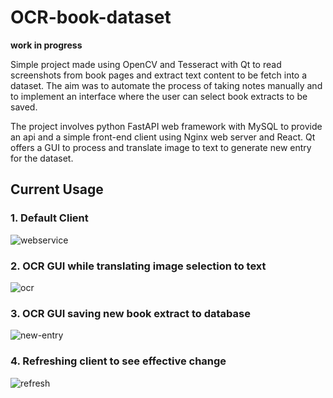 # OCR-book-dataset

**work in progress**

Simple project made using OpenCV and Tesseract with Qt to read screenshots from book pages and extract text content to be fetch into a dataset. The aim was to automate the process of taking notes manually and to implement an interface where the user can select book extracts to be saved.

The project involves python FastAPI web framework with MySQL to provide an api and a simple front-end client using Nginx web server and React. Qt offers a GUI to process and translate image to text to generate new entry for the dataset.

## Current Usage

### 1. Default Client 

![webservice](/home/novovaccum/Documents/code/projects/2024/ocr-passages/img/webservice.gif)

### 2. OCR GUI while translating image selection to text

![ocr](/home/novovaccum/Documents/code/projects/2024/ocr-passages/img/ocr.gif)

### 3. OCR GUI saving new book extract to database

![new-entry](/home/novovaccum/Documents/code/projects/2024/ocr-passages/img/new-entry.gif)

### 4. Refreshing client to see effective change

![refresh](/home/novovaccum/Documents/code/projects/2024/ocr-passages/img/refresh.gif)

